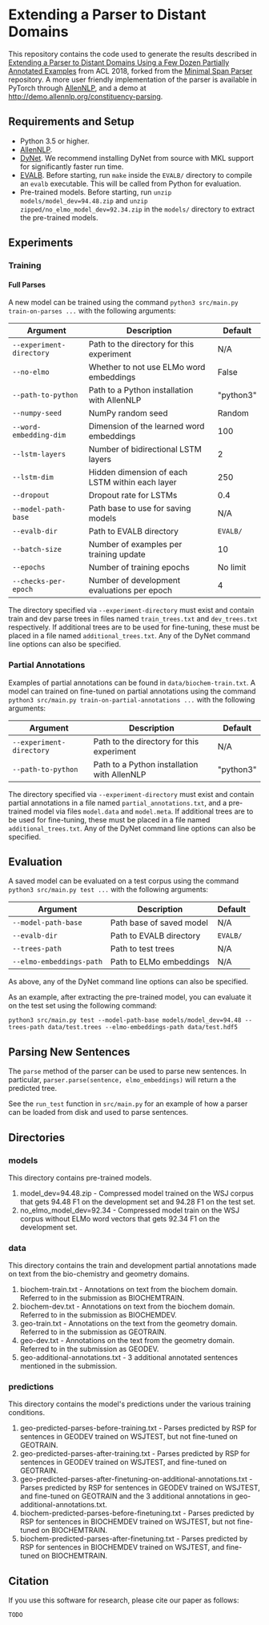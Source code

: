 # Extending a Parser to Distant Domains

This repository contains the code used to generate the results described in [Extending a Parser to Distant Domains Using a Few Dozen Partially Annotated Examples](TODO) from ACL 2018, forked from the [Minimal Span Parser](https://github.com/mitchellstern/minimal-span-parser) repository.
A more user friendly implementation of the parser is available in PyTorch through [AllenNLP](https://github.com/allenai/allennlp), and a demo at http://demo.allennlp.org/constituency-parsing.

## Requirements and Setup

* Python 3.5 or higher.
* [AllenNLP](https://github.com/allenai/allennlp).
* [DyNet](https://github.com/clab/dynet). We recommend installing DyNet from source with MKL support for significantly faster run time.
* [EVALB](http://nlp.cs.nyu.edu/evalb/). Before starting, run `make` inside the `EVALB/` directory to compile an `evalb` executable. This will be called from Python for evaluation.
* Pre-trained models. Before starting, run `unzip models/model_dev=94.48.zip` and `unzip zipped/no_elmo_model_dev=92.34.zip` in the `models/` directory to extract the pre-trained models.


## Experiments

### Training

#### Full Parses
A new model can be trained using the command `python3 src/main.py train-on-parses ...` with the following arguments:

Argument | Description | Default
--- | --- | ---
`--experiment-directory` | Path to the directory for this experiment | N/A
`--no-elmo` | Whether to not use ELMo word embeddings | False
`--path-to-python` | Path to a Python installation with AllenNLP | "python3"
`--numpy-seed` | NumPy random seed | Random
`--word-embedding-dim` | Dimension of the learned word embeddings | 100
`--lstm-layers` | Number of bidirectional LSTM layers | 2
`--lstm-dim` | Hidden dimension of each LSTM within each layer | 250
`--dropout` | Dropout rate for LSTMs | 0.4
`--model-path-base` | Path base to use for saving models | N/A
`--evalb-dir` |  Path to EVALB directory | `EVALB/`
`--batch-size` | Number of examples per training update | 10
`--epochs` | Number of training epochs | No limit
`--checks-per-epoch` | Number of development evaluations per epoch | 4

The directory specified via `--experiment-directory` must exist and contain train and dev parse trees in files named `train_trees.txt` and `dev_trees.txt` respectively. If additional trees are to be used for fine-tuning, these must be placed in a file named `additional_trees.txt`.
Any of the DyNet command line options can also be specified.

### Partial Annotations
Examples of partial annotations can be found in `data/biochem-train.txt`. A model can trained on fine-tuned on partial annotations using the command `python3 src/main.py train-on-partial-annotations ...` with the following arguments:

Argument | Description | Default
--- | --- | ---
`--experiment-directory` | Path to the directory for this experiment | N/A
`--path-to-python` | Path to a Python installation with AllenNLP | "python3"

The directory specified via `--experiment-directory` must exist and contain partial annotations in a file named `partial_annotations.txt`, and a pre-trained model via files `model.data` and `model.meta`. If additional trees are to be used for fine-tuning, these must be placed in a file named `additional_trees.txt`.
Any of the DyNet command line options can also be specified.


## Evaluation

A saved model can be evaluated on a test corpus using the command `python3 src/main.py test ...` with the following arguments:

Argument | Description | Default
--- | --- | ---
`--model-path-base` | Path base of saved model | N/A
`--evalb-dir` |  Path to EVALB directory | `EVALB/`
`--trees-path` | Path to test trees | N/A
`--elmo-embeddings-path` | Path to ELMo embeddings | N/A

As above, any of the DyNet command line options can also be specified.

As an example, after extracting the pre-trained model, you can evaluate it on the test set using the following command:

```
python3 src/main.py test --model-path-base models/model_dev=94.48 --trees-path data/test.trees --elmo-embeddings-path data/test.hdf5
```


## Parsing New Sentences
The `parse` method of the parser can be used to parse new sentences. In particular, `parser.parse(sentence, elmo_embeddings)` will return a the predicted tree.

See the `run_test` function in `src/main.py` for an example of how a parser can be loaded from disk and used to parse sentences.



## Directories

### models

This directory contains pre-trained models.

1) model_dev=94.48.zip - Compressed model trained on the WSJ corpus that gets 94.48 F1 on the development set and 94.28 F1 on the test set.
2) no_elmo_model_dev=92.34 - Compressed model train on the WSJ corpus without ELMo word vectors that gets 92.34 F1 on the development set.


### data

This directory contains the train and development partial annotations made on text from the bio-chemistry and geometry domains.

1) biochem-train.txt - Annotations on text from the biochem domain. Referred to in the submission as BIOCHEMTRAIN.
2) biochem-dev.txt - Annotations on text from the biochem domain. Referred to in the submission as BIOCHEMDEV.
3) geo-train.txt - Annotations on the text from the geometry domain. Referred to in the submission as GEOTRAIN.
4) geo-dev.txt - Annotations on the text from the geometry domain. Referred to in the submission as GEODEV.
5) geo-additional-annotations.txt - 3 additional annotated sentences mentioned in the submission.


### predictions

This directory contains the model's predictions under the various training conditions.

1) geo-predicted-parses-before-training.txt - Parses predicted by RSP for sentences in GEODEV trained on WSJTEST, but not fine-tuned on GEOTRAIN.
2) geo-predicted-parses-after-training.txt - Parses predicted by RSP for sentences in GEODEV trained on WSJTEST, and fine-tuned on GEOTRAIN.
3) geo-predicted-parses-after-finetuning-on-additional-annotations.txt - Parses predicted by RSP for sentences in GEODEV trained on WSJTEST, and fine-tuned on GEOTRAIN and the 3 additional annotations in geo-additional-annotations.txt.
4) biochem-predicted-parses-before-finetuning.txt - Parses predicted by RSP for sentences in BIOCHEMDEV trained on WSJTEST, but not fine-tuned on BIOCHEMTRAIN.
5) biochem-predicted-parses-after-finetuning.txt - Parses predicted by RSP for sentences in BIOCHEMDEV trained on WSJTEST, and fine-tuned on BIOCHEMTRAIN.


## Citation

If you use this software for research, please cite our paper as follows:

```
TODO
```
